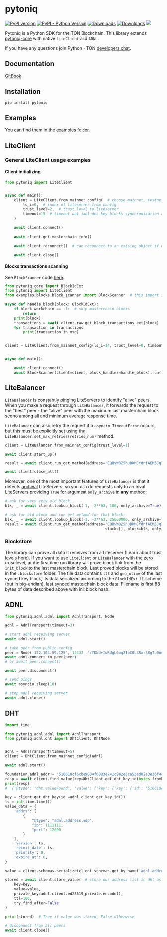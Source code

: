 # pytoniq

[![PyPI version](https://badge.fury.io/py/pytoniq.svg)](https://badge.fury.io/py/pytoniq) 
[![PyPI - Python Version](https://img.shields.io/pypi/pyversions/pytoniq)](https://pypi.org/project/pytoniq/)
[![Downloads](https://static.pepy.tech/badge/pytoniq)](https://pepy.tech/project/pytoniq)
[![Downloads](https://static.pepy.tech/badge/pytoniq/month)](https://pepy.tech/project/pytoniq)
[![](https://img.shields.io/badge/%F0%9F%92%8E-TON-grey)](https://ton.org)

Pytoniq is a Python SDK for the TON Blockchain. This library extends [pytoniq-core](https://github.com/yungwine/pytoniq-core) with native `LiteClient` and `ADNL`.

If you have any questions join Python - TON [developers chat](https://t.me/pythonnton).

## Documentation
[GitBook](https://yungwine.gitbook.io/pytoniq-doc/)

## Installation

```commandline
pip install pytoniq 
```

## Examples
You can find them in the [examples](examples/) folder.

## LiteClient

### General LiteClient usage examples

#### Client initializing

```python
from pytoniq import LiteClient


async def main():
    client = LiteClient.from_mainnet_config(  # choose mainnet, testnet or custom config dict
        ls_i=0,  # index of liteserver from config
        trust_level=2,  # trust level to liteserver
        timeout=15  # timeout not includes key blocks synchronization as it works in pytonlib
    )

    await client.connect()
    
    await client.get_masterchain_info()

    await client.reconnect()  # can reconnect to an exising object if had any errors

    await client.close()

```

#### Blocks transactions scanning

See `BlockScanner` code [here](examples/blocks/block_scanner.py).

```python
from pytoniq_core import BlockIdExt
from pytoniq import LiteClient
from examples.blocks.block_scanner import BlockScanner  # this import is not available if downloaded from pypi

async def handle_block(block: BlockIdExt):
    if block.workchain == -1:  # skip masterchain blocks
        return
    print(block)
    transactions = await client.raw_get_block_transactions_ext(block)
    for transaction in transactions:
        print(transaction.in_msg)


client = LiteClient.from_mainnet_config(ls_i=14, trust_level=0, timeout=20)


async def main():

    await client.connect()
    await BlockScanner(client=client, block_handler=handle_block).run()
```

## LiteBalancer

`LiteBalancer` is constantly pinging LiteServers to identify "alive" peers.
When you make a request through `LiteBalancer`, it forwards the request to the "best" peer - 
the "alive" peer with the maximum last masterchain block seqno among all and minimum average response time.

`LiteBalancer` can also retry the request if a `asyncio.TimeoutError` occurs, but this must be explicitly set using the
`LiteBalancer.set_max_retries(retries_num)` method.

```python
client = LiteBalancer.from_mainnet_config(trust_level=1)

await client.start_up()

result = await client.run_get_method(address='EQBvW8Z5huBkMJYdnfAEM5JqTNkuWX3diqYENkWsIL0XggGG', method='seqno', stack=[])

await client.close_all()

```

Moreover, one of the most important features of `LiteBalancer` is that it detects [archival](https://docs.ton.org/participate/run-nodes/archive-node#overview) LiteServers,
so you can do requests only to archival LiteServers providing `True` for argument `only_archive` in **any** method:

```python
# ask for very very old block
blk, _ = await client.lookup_block(-1, -2**63, 100, only_archive=True)  

# ask for old block and run get method for that block:
blk, _ = await client.lookup_block(-1, -2**63, 25000000, only_archive=True)
result = await client.run_get_method(address='EQBvW8Z5huBkMJYdnfAEM5JqTNkuWX3diqYENkWsIL0XggGG', method='seqno',
                                             stack=[], block=blk, only_archive=True)

```


### Blockstore
The library can prove all data it receives from a Liteserver (Learn about trust levels [here](https://yungwine.gitbook.io/pytoniq-doc/liteclient/trust-levels)).
If you want to use `LiteClient` or `LiteBalancer` with the zero trust level, at the first time run library will prove block link from the `init_block` to the last masterchain block.
Last proved blocks will be stored in the `.blockstore` folder. The file data contains `ttl` and `gen_utime` of the last synced key block, its data serialized according to the `BlockIdExt` TL scheme (but in big–endian), last synced masterchain block data. 
Filename is first 88 bytes of data described above with init block hash.

## ADNL

```python
from pytoniq.adnl.adnl import AdnlTransport, Node

adnl = AdnlTransport(timeout=3)

# start adnl receiving server
await adnl.start()

# take peer from public config
peer = Node('172.104.59.125', 14432, "/YDNd+IwRUgL0mq21oC0L3RxrS8gTu0nciSPUrhqR78=", adnl)
await adnl.connect_to_peer(peer)
# or await peer.connect()

await peer.disconnect()

# send pings
await asyncio.sleep(10)

# stop adnl receiving server
await adnl.close()
```

## DHT

```python
import time

from pytoniq.adnl.adnl import AdnlTransport
from pytoniq.adnl.dht import DhtClient, DhtNode


adnl = AdnlTransport(timeout=5)
client = DhtClient.from_mainnet_config(adnl)

await adnl.start()

foundation_adnl_addr = '516618cf6cbe9004f6883e742c9a2e3ca53ed02e3e36f4cef62a98ee1e449174'
resp = await client.find_value(key=DhtClient.get_dht_key_id(bytes.fromhex(foundation_adnl_addr)))
print(resp)
#  {'@type': 'dht.valueFound', 'value': {'key': {'key': {'id': '516618cf6cbe9004f6883e742c9a2e3ca53ed02e3e36f4cef62a98ee1e449174', 'name': b'address', 'idx': 0, '@type': 'dht.key'}, 'id': {'key': '927d3e71e3ce651c3f172134d39163f70e4c792169e39f3d520bfad9388ad4ca', '@type': 'pub.ed25519'}, 'update_rule': {'@type': 'dht.updateRule.signature'}, 'signature': b"g\x08\xf8yo\xed1\xb83\x17\xb9\x10\xb4\x8f\x00\x17]D\xd2\xae\xfa\x87\x9f\xf7\xfa\x192\x971\xee'2\x83\x0fk\x03w\xbb0\xfcU\xc8\x89Zm\x8e\xba\xce \xfc\xde\xf2F\xdb\x0cI*\xe0\xaeN\xef\xc2\x9e\r", '@type': 'dht.keyDescription'}, 'value': {'@type': 'adnl.addressList', 'addrs': [{'@type': 'adnl.address.udp', 'ip': -1537433966, 'port': 3333}], 'version': 1694227845, 'reinit_date': 1694227845, 'priority': 0, 'expire_at': 0}, 'ttl': 1695832194, 'signature': b'z\x8aW\x80k\xceXQ\xff\xb9D{C\x98T\x02e\xef&\xfc\xb6\xde\x80y\xf7\xb4\x92\xae\xd2\xd0\xbakU}3\xfa\xec\x03\xb6v\x98\xb0\xcb\xe8\x05\xb9\xd0\x07o\xb6\xa0)I\x17\xcb\x1a\xc4(Dt\xe6y\x18\x0b', '@type': 'dht.value'}}

key = client.get_dht_key(id_=adnl.client.get_key_id())
ts = int(time.time())
value_data = {
    'addrs': [
        {
            "@type": "adnl.address.udp",
            "ip": 1111111,
            "port": 12000
        }
    ],
    'version': ts,
    'reinit_date': ts,
    'priority': 0,
    'expire_at': 0,
}

value = client.schemas.serialize(client.schemas.get_by_name('adnl.addressList'), value_data)

stored = await client.store_value(  # store our address list in dht as value
    key=key,
    value=value,
    private_key=adnl.client.ed25519_private.encode(),
    ttl=100,
    try_find_after=False
)

print(stored)  # True if value was stored, False otherwise

# disconnect from all peers
await client.close()
```

